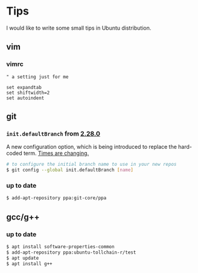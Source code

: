 # Tips
I would like to write some small tips in Ubuntu distribution.

## vim

### vimrc

```vimrc
" a setting just for me

set expandtab
set shiftwidth=2
set autoindent
```


## git

### ```init.defaultBranch``` from [2.28.0](https://github.blog/2020-07-27-highlights-from-git-2-28/)

A new configuration option, which is being introduced to replace the hard-coded term.
[Times are changing.](https://sfconservancy.org/news/2020/jun/23/gitbranchname/)

```bash
# to configure the initial branch name to use in your new repos
$ git config --global init.defaultBranch [name]
```

### up to date

```bash
$ add-apt-repository ppa:git-core/ppa
```


## gcc/g++

### up to date

```bash
$ apt install software-properties-common
$ add-apt-repository ppa:ubuntu-tollchain-r/test
$ apt update
$ apt install g++
```
